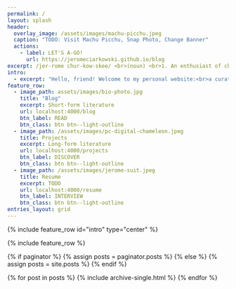 ```yaml
---
permalink: /
layout: splash
header:
  overlay_image: /assets/images/machu-picchu.jpeg
  caption: "TODO: Visit Machu Picchu, Snap Photo, Change Banner"
  actions:
    - label: LET'S A-GO!
      url: https://jeromeciarkowski.github.io/blog
excerpt: /jer-rome chur-kow-skee/ <br>(noun) <br>1. An enthusiast of choice architecture, software engineering, video games, bodybuilding, and distractions from the game of life
intro: 
  - excerpt: "Hello, friend! Welcome to my personal website:<br>a curated digital medium where I detail my experiments, projects, and insights about any which topic that piques my curiosity. Typically, my attention is focused toward choice architecture, software engineering, video games, and bodybuilding--but I venture into the unknown from time to time. Hopefully, my words will showcase my depth as a person, a potential employee, and remain as a relic of history on the Internet."
feature_row:
  - image_path: assets/images/bio-photo.jpg
    title: "Blog"
    excerpt: Short-form literature
    url: localhost:4000/blog
    btn_label: READ
    btn_class: btn btn--light-outline
  - image_path: /assets/images/pc-digital-chameleon.jpeg
    title: Projects
    excerpt: Long-form literature
    url: localhost:4000/projects  
    btn_label: DISCOVER
    btn_class: btn btn--light-outline
  - image_path: /assets/images/jerome-suit.jpeg
    title: Resume
    excerpt: TODO
    url: localhost:4000/resume
    btn_label: INTERVIEW
    btn_class: btn btn--light-outline
entries_layout: grid
---
```


{% include feature_row id="intro" type="center" %}

{% include feature_row %}

{% if paginator %}
  {% assign posts = paginator.posts %}
{% else %}
  {% assign posts = site.posts %}
{% endif %}

{% for post in posts %}
  {% include archive-single.html %}
{% endfor %}